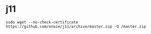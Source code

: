 # j11
`sudo wget --no-check-certificate https://github.com/onoie/j11/archive/master.zip -O /master.zip`
